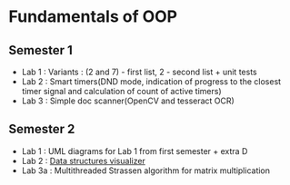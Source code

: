 # Fundamentals of OOP

## Semester 1
- Lab 1 : Variants : (2 and 7) - first list, 2 - second list + unit tests
- Lab 2 : Smart timers(DND mode, indication of progress to the closest timer signal and calculation of count of active timers)
- Lab 3 : Simple doc scanner(OpenCV and tesseract OCR)
## Semester 2
- Lab 1 : UML diagrams for Lab 1 from first semester + extra D
- Lab 2 : [Data structures visualizer](https://github.com/ram333n/ooop_lab_2)
- Lab 3a : Multithreaded Strassen algorithm for matrix multiplication

